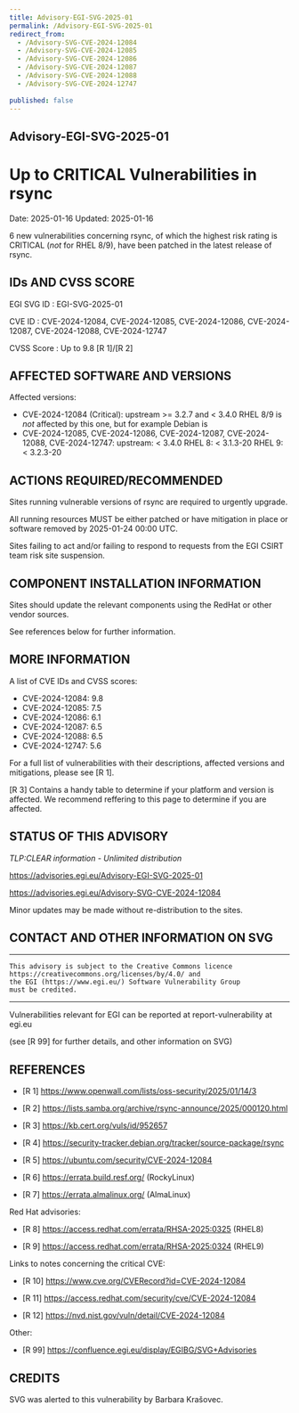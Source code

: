 ```yaml
---
title: Advisory-EGI-SVG-2025-01
permalink: /Advisory-EGI-SVG-2025-01
redirect_from:
  - /Advisory-SVG-CVE-2024-12084
  - /Advisory-SVG-CVE-2024-12085
  - /Advisory-SVG-CVE-2024-12086
  - /Advisory-SVG-CVE-2024-12087
  - /Advisory-SVG-CVE-2024-12088
  - /Advisory-SVG-CVE-2024-12747
  
published: false
---
```


## Advisory-EGI-SVG-2025-01

# Up to CRITICAL Vulnerabilities in rsync
Date: 2025-01-16
Updated: 2025-01-16

<include title without id in the body of txt of e-mail>

6 new vulnerabilities concerning rsync, of which the highest risk rating
is CRITICAL (*not* for RHEL 8/9), have been patched in the latest
release of rsync.


## IDs AND CVSS SCORE      

EGI SVG ID : EGI-SVG-2025-01
    
CVE ID     : CVE-2024-12084, CVE-2024-12085, CVE-2024-12086, CVE-2024-12087, CVE-2024-12088, CVE-2024-12747

CVSS Score : Up to 9.8 [R 1]/[R 2]
    
## AFFECTED SOFTWARE AND VERSIONS

Affected versions:
   - CVE-2024-12084 (Critical):
	 upstream >= 3.2.7 and < 3.4.0
	 RHEL 8/9 is *not* affected by this one, but for example Debian is
   - CVE-2024-12085, CVE-2024-12086, CVE-2024-12087, CVE-2024-12088, CVE-2024-12747:
	 upstream: < 3.4.0
	 RHEL 8: < 3.1.3-20
	 RHEL 9: < 3.2.3-20
    
## ACTIONS REQUIRED/RECOMMENDED
 
Sites running vulnerable versions of rsync are required to urgently upgrade.

All running resources MUST be either patched or have mitigation
in place or software removed by 2025-01-24  00:00 UTC.

Sites failing to act and/or failing to respond to requests from the EGI CSIRT team risk site suspension. 

## COMPONENT INSTALLATION INFORMATION

Sites should update the relevant components using the RedHat or other vendor sources.

See references below for further information.


## MORE INFORMATION

A list of CVE IDs and CVSS scores:
 - CVE-2024-12084: 9.8
 - CVE-2024-12085: 7.5
 - CVE-2024-12086: 6.1
 - CVE-2024-12087: 6.5
 - CVE-2024-12088: 6.5
 - CVE-2024-12747: 5.6

For a full list of vulnerabilities with their descriptions, affected versions and mitigations, please see [R 1].
    
[R 3] Contains a handy table to determine if your platform and version is affected. We recommend reffering to this page to determine if you are affected.

## STATUS OF THIS ADVISORY

_TLP:CLEAR information - Unlimited distribution_

https://advisories.egi.eu/Advisory-EGI-SVG-2025-01
    
https://advisories.egi.eu/Advisory-SVG-CVE-2024-12084
  
Minor updates may be made without re-distribution to the sites.


## CONTACT AND OTHER INFORMATION ON SVG

-----------------------------
    This advisory is subject to the Creative Commons licence 
    https://creativecommons.org/licenses/by/4.0/ and
    the EGI (https://www.egi.eu/) Software Vulnerability Group 
    must be credited.
-----------------------------

Vulnerabilities relevant for EGI can be reported at
	report-vulnerability at egi.eu
    
(see [R 99] for further details, and other information on SVG)
    
    
## REFERENCES

- [R 1] <https://www.openwall.com/lists/oss-security/2025/01/14/3>

- [R 2] <https://lists.samba.org/archive/rsync-announce/2025/000120.html>

- [R 3] <https://kb.cert.org/vuls/id/952657>

- [R 4] <https://security-tracker.debian.org/tracker/source-package/rsync>
    
- [R 5] <https://ubuntu.com/security/CVE-2024-12084>

- [R 6] <https://errata.build.resf.org/>   (RockyLinux)

- [R 7] <https://errata.almalinux.org/>  (AlmaLinux)
    
       
Red Hat advisories: 
    
- [R 8] <https://access.redhat.com/errata/RHSA-2025:0325> (RHEL8)
    
- [R 9] <https://access.redhat.com/errata/RHSA-2025:0324> (RHEL9)

  
Links to notes concerning the critical CVE:
    
- [R 10] <https://www.cve.org/CVERecord?id=CVE-2024-12084>
    
- [R 11] <https://access.redhat.com/security/cve/CVE-2024-12084>
    
- [R 12] <https://nvd.nist.gov/vuln/detail/CVE-2024-12084>
    
Other:

- [R 99] <https://confluence.egi.eu/display/EGIBG/SVG+Advisories>

## CREDITS

SVG was alerted to this vulnerability by Barbara Krašovec.
